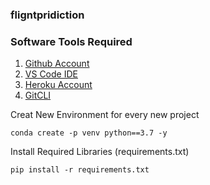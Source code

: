 ### fligntpridiction

### Software Tools Required

 1. [Github Account](https://github.com/)    
 2. [VS Code IDE](https://code.visualstudio.com/)
 3. [Heroku Account](https://www.heroku.com/)
 4. [GitCLI](https://git-scm.com/download/win)
 
Creat New Environment for every new project

```
conda create -p venv python==3.7 -y
```

Install Required Libraries (requirements.txt)

```
pip install -r requirements.txt
```

